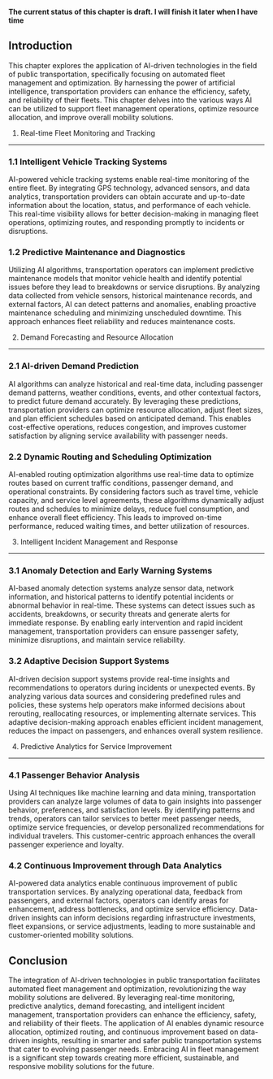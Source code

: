 **The current status of this chapter is draft. I will finish it later when I have time**

Introduction
------------

This chapter explores the application of AI-driven technologies in the field of public transportation, specifically focusing on automated fleet management and optimization. By harnessing the power of artificial intelligence, transportation providers can enhance the efficiency, safety, and reliability of their fleets. This chapter delves into the various ways AI can be utilized to support fleet management operations, optimize resource allocation, and improve overall mobility solutions.

1. Real-time Fleet Monitoring and Tracking
------------------------------------------

### 1.1 Intelligent Vehicle Tracking Systems

AI-powered vehicle tracking systems enable real-time monitoring of the entire fleet. By integrating GPS technology, advanced sensors, and data analytics, transportation providers can obtain accurate and up-to-date information about the location, status, and performance of each vehicle. This real-time visibility allows for better decision-making in managing fleet operations, optimizing routes, and responding promptly to incidents or disruptions.

### 1.2 Predictive Maintenance and Diagnostics

Utilizing AI algorithms, transportation operators can implement predictive maintenance models that monitor vehicle health and identify potential issues before they lead to breakdowns or service disruptions. By analyzing data collected from vehicle sensors, historical maintenance records, and external factors, AI can detect patterns and anomalies, enabling proactive maintenance scheduling and minimizing unscheduled downtime. This approach enhances fleet reliability and reduces maintenance costs.

2. Demand Forecasting and Resource Allocation
---------------------------------------------

### 2.1 AI-driven Demand Prediction

AI algorithms can analyze historical and real-time data, including passenger demand patterns, weather conditions, events, and other contextual factors, to predict future demand accurately. By leveraging these predictions, transportation providers can optimize resource allocation, adjust fleet sizes, and plan efficient schedules based on anticipated demand. This enables cost-effective operations, reduces congestion, and improves customer satisfaction by aligning service availability with passenger needs.

### 2.2 Dynamic Routing and Scheduling Optimization

AI-enabled routing optimization algorithms use real-time data to optimize routes based on current traffic conditions, passenger demand, and operational constraints. By considering factors such as travel time, vehicle capacity, and service level agreements, these algorithms dynamically adjust routes and schedules to minimize delays, reduce fuel consumption, and enhance overall fleet efficiency. This leads to improved on-time performance, reduced waiting times, and better utilization of resources.

3. Intelligent Incident Management and Response
-----------------------------------------------

### 3.1 Anomaly Detection and Early Warning Systems

AI-based anomaly detection systems analyze sensor data, network information, and historical patterns to identify potential incidents or abnormal behavior in real-time. These systems can detect issues such as accidents, breakdowns, or security threats and generate alerts for immediate response. By enabling early intervention and rapid incident management, transportation providers can ensure passenger safety, minimize disruptions, and maintain service reliability.

### 3.2 Adaptive Decision Support Systems

AI-driven decision support systems provide real-time insights and recommendations to operators during incidents or unexpected events. By analyzing various data sources and considering predefined rules and policies, these systems help operators make informed decisions about rerouting, reallocating resources, or implementing alternate services. This adaptive decision-making approach enables efficient incident management, reduces the impact on passengers, and enhances overall system resilience.

4. Predictive Analytics for Service Improvement
-----------------------------------------------

### 4.1 Passenger Behavior Analysis

Using AI techniques like machine learning and data mining, transportation providers can analyze large volumes of data to gain insights into passenger behavior, preferences, and satisfaction levels. By identifying patterns and trends, operators can tailor services to better meet passenger needs, optimize service frequencies, or develop personalized recommendations for individual travelers. This customer-centric approach enhances the overall passenger experience and loyalty.

### 4.2 Continuous Improvement through Data Analytics

AI-powered data analytics enable continuous improvement of public transportation services. By analyzing operational data, feedback from passengers, and external factors, operators can identify areas for enhancement, address bottlenecks, and optimize service efficiency. Data-driven insights can inform decisions regarding infrastructure investments, fleet expansions, or service adjustments, leading to more sustainable and customer-oriented mobility solutions.

Conclusion
----------

The integration of AI-driven technologies in public transportation facilitates automated fleet management and optimization, revolutionizing the way mobility solutions are delivered. By leveraging real-time monitoring, predictive analytics, demand forecasting, and intelligent incident management, transportation providers can enhance the efficiency, safety, and reliability of their fleets. The application of AI enables dynamic resource allocation, optimized routing, and continuous improvement based on data-driven insights, resulting in smarter and safer public transportation systems that cater to evolving passenger needs. Embracing AI in fleet management is a significant step towards creating more efficient, sustainable, and responsive mobility solutions for the future.

